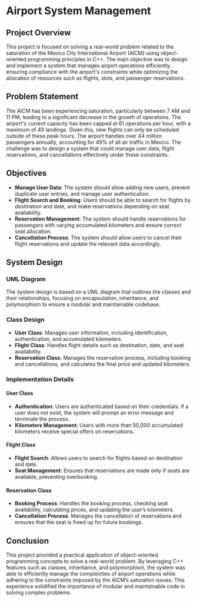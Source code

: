 # Airport System Management

## Project Overview

This project is focused on solving a real-world problem related to the saturation of the Mexico City International Airport (AICM) using object-oriented programming principles in C++. The main objective was to design and implement a system that manages airport operations efficiently, ensuring compliance with the airport's constraints while optimizing the allocation of resources such as flights, slots, and passenger reservations.

## Problem Statement

The AICM has been experiencing saturation, particularly between 7 AM and 11 PM, leading to a significant decrease in the growth of operations. The airport's current capacity has been capped at 61 operations per hour, with a maximum of 40 landings. Given this, new flights can only be scheduled outside of these peak hours. The airport handles over 44 million passengers annually, accounting for 49% of all air traffic in Mexico. The challenge was to design a system that could manage user data, flight reservations, and cancellations effectively under these constraints.

## Objectives

- **Manage User Data**: The system should allow adding new users, prevent duplicate user entries, and manage user authentication.
- **Flight Search and Booking**: Users should be able to search for flights by destination and date, and make reservations depending on seat availability.
- **Reservation Management**: The system should handle reservations for passengers with varying accumulated kilometers and ensure correct seat allocation.
- **Cancellation Process**: The system should allow users to cancel their flight reservations and update the relevant data accordingly.

## System Design

### UML Diagram

The system design is based on a UML diagram that outlines the classes and their relationships, focusing on encapsulation, inheritance, and polymorphism to ensure a modular and maintainable codebase.

### Class Design

- **User Class**: Manages user information, including identification, authentication, and accumulated kilometers.
- **Flight Class**: Handles flight details such as destination, date, and seat availability.
- **Reservation Class**: Manages the reservation process, including booking and cancellations, and calculates the final price and updated kilometers.

### Implementation Details

#### User Class
- **Authentication**: Users are authenticated based on their credentials. If a user does not exist, the system will prompt an error message and terminate the process.
- **Kilometers Management**: Users with more than 50,000 accumulated kilometers receive special offers on reservations.

#### Flight Class
- **Flight Search**: Allows users to search for flights based on destination and date.
- **Seat Management**: Ensures that reservations are made only if seats are available, preventing overbooking.

#### Reservation Class
- **Booking Process**: Handles the booking process, checking seat availability, calculating prices, and updating the user’s kilometers.
- **Cancellation Process**: Manages the cancellation of reservations and ensures that the seat is freed up for future bookings.


## Conclusion

This project provided a practical application of object-oriented programming concepts to solve a real-world problem. By leveraging C++ features such as classes, inheritance, and polymorphism, the system was able to efficiently manage the complexities of airport operations while adhering to the constraints imposed by the AICM’s saturation issues. This experience solidified the importance of modular and maintainable code in solving complex problems.
